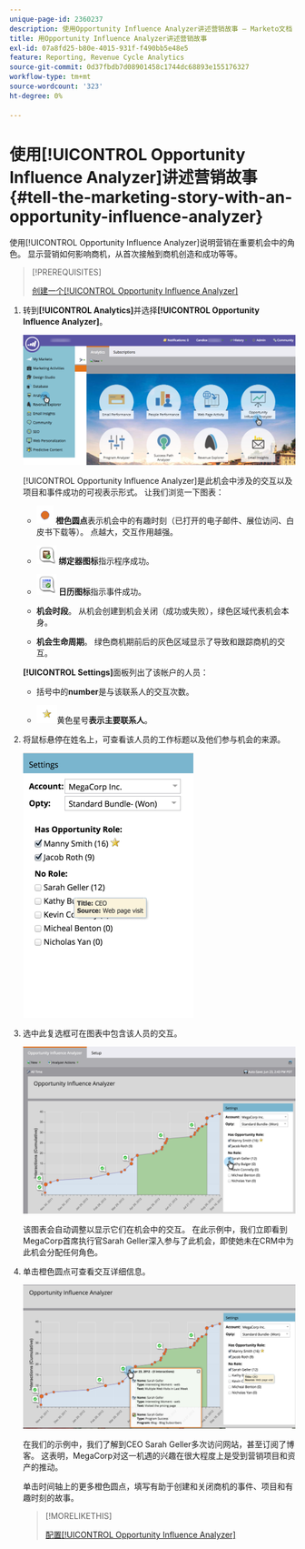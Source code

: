 ```yaml
---
unique-page-id: 2360237
description: 使用Opportunity Influence Analyzer讲述营销故事 — Marketo文档 — 产品文档
title: 用Opportunity Influence Analyzer讲述营销故事
exl-id: 07a8fd25-b80e-4015-931f-f490bb5e48e5
feature: Reporting, Revenue Cycle Analytics
source-git-commit: 0d37fbdb7d08901458c1744dc68893e155176327
workflow-type: tm+mt
source-wordcount: '323'
ht-degree: 0%

---
```


# 使用[!UICONTROL Opportunity Influence Analyzer]讲述营销故事 {#tell-the-marketing-story-with-an-opportunity-influence-analyzer}

使用[!UICONTROL Opportunity Influence Analyzer]说明营销在重要机会中的角色。 显示营销如何影响商机，从首次接触到商机创造和成功等等。

>[!PREREQUISITES]
>
>[创建一个[!UICONTROL Opportunity Influence Analyzer]](/help/marketo/product-docs/reporting/revenue-cycle-analytics/opportunity-influence-analyzer/create-an-opportunity-influence-analyzer.md)

1. 转到&#x200B;**[!UICONTROL Analytics]**&#x200B;并选择&#x200B;**[!UICONTROL Opportunity Influence Analyzer]**。

   ![](assets/analytics-opportunityhand.png)

   [!UICONTROL Opportunity Influence Analyzer]是此机会中涉及的交互以及项目和事件成功的可视表示形式。 让我们浏览一下图表：

   * ![—](assets/image2014-10-3-13-3a43-3a21.png) **橙色圆点**&#x200B;表示机会中的有趣时刻（已打开的电子邮件、展位访问、白皮书下载等）。 点越大，交互作用越强。

   * ![—](assets/image2014-10-3-13-3a44-3a9.png) **绑定器图标**&#x200B;指示程序成功。

   * ![—](assets/image2014-10-3-13-3a44-3a40.png) **日历图标**&#x200B;指示事件成功。

   * **机会时段**。 从机会创建到机会关闭（成功或失败），绿色区域代表机会本身。

   * **机会生命周期**。 绿色商机期前后的灰色区域显示了导致和跟踪商机的交互。

   **[!UICONTROL Settings]**&#x200B;面板列出了该帐户的人员：

   * 括号中的&#x200B;**number**&#x200B;是与该联系人的交互次数。

   * ![—](assets/image2014-10-3-13-3a45-3a9.png)黄色星号&#x200B;**表示主要联系人**。

1. 将鼠标悬停在姓名上，可查看该人员的工作标题以及他们参与机会的来源。

   ![](assets/image2015-6-23-14-3a43-3a1.png)

1. 选中此复选框可在图表中包含该人员的交互。

   ![](assets/image2015-6-23-14-3a43-3a35.png)

   该图表会自动调整以显示它们在机会中的交互。 在此示例中，我们立即看到MegaCorp首席执行官Sarah Geller深入参与了此机会，即使她未在CRM中为此机会分配任何角色。

1. 单击橙色圆点可查看交互详细信息。

   ![](assets/image2015-6-23-14-3a44-3a15.png)

   在我们的示例中，我们了解到CEO Sarah Geller多次访问网站，甚至订阅了博客。 这表明，MegaCorp对这一机遇的兴趣在很大程度上是受到营销项目和资产的推动。

   单击时间轴上的更多橙色圆点，填写有助于创建和关闭商机的事件、项目和有趣时刻的故事。

   >[!MORELIKETHIS]
   >
   >[配置[!UICONTROL Opportunity Influence Analyzer]](/help/marketo/product-docs/reporting/revenue-cycle-analytics/opportunity-influence-analyzer/configure-an-opportunity-influence-analyzer.md)
